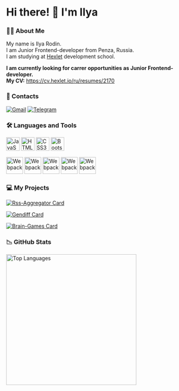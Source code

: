 Hi there! 👋 I'm Ilya
===========

### 🧑‍💻 About Me

My name is Ilya Rodin.  
I am Junior Frontend-developer from Penza, Russia.  
I am studying at [Hexlet](https://ru.hexlet.io/) development school.  
  
**I am currently looking for carrer opportunities as Junior Frontend-developer.**  
**My CV:** https://cv.hexlet.io/ru/resumes/2170

### 📲 Contacts

[![Gmail](https://img.shields.io/badge/Email-D14836?style=for-the-badge&logo=gmail&logoColor=white)](i1.rodin@yandex.ru)
[![Telegram](https://img.shields.io/badge/Telegram-2CA5E0?style=for-the-badge&logo=telegram&logoColor=white)](https://t.me/eternal_struggler)

### 🛠️ Languages and Tools

<p align="left">
<a href="https://developer.mozilla.org/en-US/docs/Web/JavaScript" target="_blank" rel="noreferrer"><img src="https://raw.githubusercontent.com/danielcranney/readme-generator/main/public/icons/skills/javascript-colored.svg" width="36" height="36" alt="JavaScript" /></a>
<a href="https://developer.mozilla.org/en-US/docs/Glossary/HTML5" target="_blank" rel="noreferrer"><img src="https://raw.githubusercontent.com/danielcranney/readme-generator/main/public/icons/skills/html5-colored.svg" width="36" height="36" alt="HTML5" /></a>
<a href="https://www.w3.org/TR/CSS/#css" target="_blank" rel="noreferrer"><img src="https://raw.githubusercontent.com/danielcranney/readme-generator/main/public/icons/skills/css3-colored.svg" width="36" height="36" alt="CSS3" /></a>
<a href="https://getbootstrap.com/" target="_blank" rel="noreferrer"><img src="https://raw.githubusercontent.com/danielcranney/readme-generator/main/public/icons/skills/bootstrap-colored.svg" width="36" height="36" alt="Bootstrap" /></a>
</p>
<a href="https://jestjs.io/" target="_blank" rel="noreferrer"><img src="https://readme-components.vercel.app/api?component=logo&fill=whitesmoke&logo=jest&svgfill=C21325&text=false" height=45 alt="Webpack" /></a>
<a href="https://eslint.org/" target="_blank" rel="noreferrer"><img src="https://readme-components.vercel.app/api?component=logo&fill=whitesmoke&logo=eslint&svgfill=4c33c1&text=false" height=45 alt="Webpack" /></a>
<a href="https://git-scm.com/" target="_blank" rel="noreferrer"><img src="https://readme-components.vercel.app/api?component=logo&fill=whitesmoke&logo=git&svgfill=f1502f&text=false" height=45 alt="Webpack" /></a>
<a href="https://github.com/" target="_blank" rel="noreferrer"><img src="https://readme-components.vercel.app/api?component=logo&fill=whitesmoke&logo=github&svgfill=black&text=false" height=45 alt="Webpack" /></a>
<a href="https://manjaro.org/" target="_blank" rel="noreferrer"><img src="https://readme-components.vercel.app/api?component=logo&fill=whitesmoke&logo=manjaro&svgfill=34be5b&text=false" height=45 alt="Webpack" /></a>

### 💻 My Projects

[![Rss-Aggregator Card](https://github-readme-stats.vercel.app/api/pin/?username=ilya-rodin&repo=rss-aggregator&theme=react)](https://github.com/ilya-rodin/rss-aggregator)

[![Gendiff Card](https://github-readme-stats.vercel.app/api/pin/?username=ilya-rodin&repo=gendiff&theme=react)](https://github.com/ilya-rodin/gendiff)

[![Brain-Games Card](https://github-readme-stats.vercel.app/api/pin/?username=ilya-rodin&repo=brain-games&theme=react)](https://github.com/ilya-rodin/brain-games)


### 📉 GitHub Stats

<a href="http://www.github.com/ilya-rodin">
  <img align="center" width=350 src="https://github-readme-stats.vercel.app/api/top-langs/?username=ilya-rodin&theme=react&layout=compact&langs_count=10&hide_border=true&locale=en&custom_title=Top%20%Languages" alt="Top Languages" />
</a>
